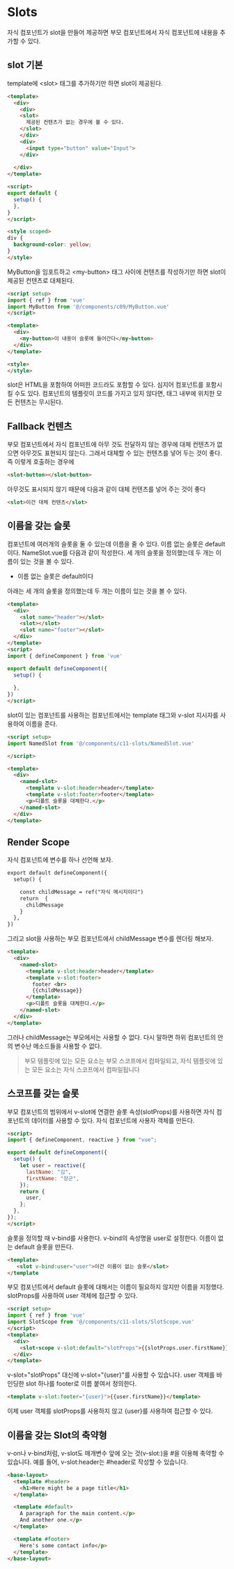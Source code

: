 # Slots 

자식 컴포넌트가 slot을 만들어 제공하면 부모 컴포넌트에서 자식 컴포넌트에 내용을 추가할 수 있다.

## slot 기본 
template에 \<slot\> 태그를 추가하기만 하면 slot이 제공된다. 

```html
<template>
  <div>
    <div>
    <slot>
      제공된 컨텐츠가 없는 경우에 볼 수 있다. 
    </slot>
    </div>
    <div>
      <input type="button" value="Input">
    </div>
    
  </div>
</template>

<script>
export default {
  setup() {
  },
}
</script>

<style scoped>
div { 
  background-color: yellow; 
}
</style>
```
MyButton을 임포트하고 \<my-button\> 태그 사이에 컨텐츠를 작성하기만 하면 slot이 제공된 컨텐츠로 대체된다. 
```html
<script setup>
import { ref } from 'vue'
import MyButton from '@/components/c09/MyButton.vue'
</script>

<template>
  <div>
    <my-button>이 내용이 슬롯에 들어간다</my-button>
  </div>
</template>

<style>
</style>
```

slot은 HTML을 포함하여 어떠한 코드라도 포함할 수 있다. 심지어 컴포넌트를 포함시킬 수도 있다.  컴포넌트의 템플릿이 <slot> 코드를 가지고 있지 않다면, 태그 내부에 위치한 모든 컨텐츠는 무시된다.




## Fallback 컨텐츠 
부모 컴포넌트에서 자식 컴포넌트에 아무 것도 전달하지 않는 경우에 대체 컨텐츠가 없으면 아무것도 표현되지 않는다. 그래서 대체할 수 있는 컨텐츠를 넣어 두는 것이 좋다.
즉 이렇게 호출하는 경우에
```html
<slot-button></slot-button>
```
아무것도 표시되지 않기 때문에 다음과 같이 대체 컨텐츠를 넣어 주는 것이 좋다
```html
<slot>이건 대체 컨텐츠</slot>
```

## 이름을 갖는 슬롯 
컴포넌트에 여러개의 슬롯을 둘 수 있는데 이름을 줄 수 있다. 이름 없는 슬롯은 default이다.
NameSlot.vue를 다음과 같이 작성한다. 세 개의 슬롯을 정의했는데 두 개는 이름이 있는 것을 볼 수 있다.


* 이름 없는 슬롯은 default이다


아래는 세 개의 슬롯을 정의했는데 두 개는 이름이 있는 것을 볼 수 있다.

```html
<template>
  <div>
    <slot name="header"></slot>
    <slot></slot>
    <slot name="footer"></slot>
  </div>
</template>
<script>
import { defineComponent } from 'vue'

export default defineComponent({
  setup() {
    
  },
})
</script>
```
slot이 있는 컴포넌트를 사용하는 컴포넌트에서는 template 태그와 v-slot 지시자를 사용하여 이름을 준다.
```html
<script setup>
import NamedSlot from '@/components/c11-slots/NamedSlot.vue'

</script>

<template>
  <div>
    <named-slot>
      <template v-slot:header>header</template>
      <template v-slot:footer>footer</template>
      <p>디폴트 슬롯을 대체한다.</p>
    </named-slot>
  </div>
</template>
```

## Render Scope 

자식 컴포넌트에 변수를 하나 선언해 보자. 
```html
export default defineComponent({
  setup() {

    const childMessage = ref("자식 메시지이다")
    return  {
      childMessage 
    }
  },
})
```
그리고 slot을 사용하는 부모 컴포넌트에서 childMessage 변수를 렌더링 해보자. 
```html
<template>
  <div>
    <named-slot>
      <template v-slot:header>header</template>
      <template v-slot:footer>
        footer <br>
        {{childMessage}}
      </template>
      <p>디폴트 슬롯을 대체한다.</p>
    </named-slot>
  </div>
</template>
```

그러나 childMessage는 부모에서는 사용할 수 없다. 다시 말하면 하위 컴포넌트의 안의 변수난 메소드들을 사용할 수 없다. 



> 부모 템플릿에 있는 모든 요소는 부모 스코프에서 컴파일되고, 자식 템플릿에 있는 모든 요소는 자식 스코프에서 컴파일됩니다




## 스코프를 갖는 슬롯 
부모 컴포넌트의 범위에서 v-slot에 연결한 슬롯 속성(slotProps)를 사용하면 자식 컴포넌트의 데이터를 사용할 수 있다.
자식 컴포넌트에 사용자 객체를 만든다.

```html
<script>
import { defineComponent, reactive } from "vue";

export default defineComponent({
  setup() {
    let user = reactive({
      lastName: "김",
      firstName: "장군",
    });
    return {
      user,
    };
  },
});
</script>
```
슬롯을 정의할 때 v-bind를 사용한다. v-bind의 속성명을 user로 설정한다. 이름이 없는 default 슬롯을 만든다.

```html
<template>
   <slot v-bind:user="user">이건 이름이 없는 슬롯</slot>
</template
```
부모 컴포넌트에서 default 슬롯에 대해서는 이름이 필요하지 않지만 이름을 지정했다. slotProps를 사용하여 user 객체에 접근할 수 있다.
```html
<script setup>
import { ref } from 'vue'
import SlotScope from '@/components/c11-slots/SlotScope.vue'
</script>
<template>
  <div>
    <slot-scope v-slot:default="slotProps">{{slotProps.user.firstName}}</slot-scope>
  </div>
</template>
```

v-slot="slotProps" 대신에 v-slot="{user}"를 사용할 수 있습니다. user 객체를 바인딩한 slot 하나를 footer로 이름 붙여서 정의한다.
```html
<template v-slot:footer="{user}">{{user.firstName}}</template>
```
이제 user 객체를 slotProps를 사용하지 않고 {user}를 사용하여 접근할 수 있다.

## 이름을 갖는 Slot의 축약형
v-on나 v-bind처럼, v-slot도 매개변수 앞에 오는 것(v-slot:)을 #을 이용해 축약할 수 있습니다. 예를 들어, v-slot:header는 #header로 작성할 수 있습니다.


```html
<base-layout>
  <template #header>
    <h1>Here might be a page title</h1>
  </template>

  <template #default>
    A paragraph for the main content.</p>
    And another one.</p>
  </template>

  <template #footer>
    Here's some contact info</p>
  </template>
</base-layout>
```

